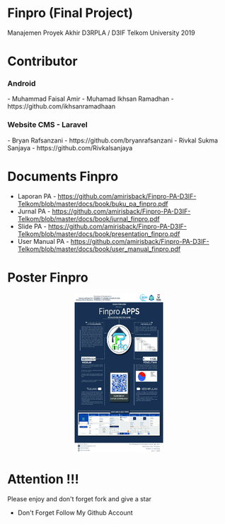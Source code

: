 # Finpro (Final Project)
Manajemen Proyek Akhir D3RPLA / D3IF Telkom University 2019

# Contributor
<h3>Android</h3>
- Muhammad Faisal Amir
- Muhamad Ikhsan Ramadhan - https://github.com/ikhsanramadhaan

<h3>Website CMS - Laravel</h3>
- Bryan Rafsanzani - https://github.com/bryanrafsanzani
- Rivkal Sukma Sanjaya - https://github.com/Rivkalsanjaya

# Documents Finpro
- Laporan PA - https://github.com/amirisback/Finpro-PA-D3IF-Telkom/blob/master/docs/book/buku_pa_finpro.pdf
- Jurnal PA - https://github.com/amirisback/Finpro-PA-D3IF-Telkom/blob/master/docs/book/jurnal_finpro.pdf
- Slide PA - https://github.com/amirisback/Finpro-PA-D3IF-Telkom/blob/master/docs/book/presentation_finpro.pdf
- User Manual PA - https://github.com/amirisback/Finpro-PA-D3IF-Telkom/blob/master/docs/book/user_manual_finpro.pdf

# Poster Finpro 
<p align="center"><img width="200px" height="360px" src="docs/poster_finpro.jpg"></p>

# Attention !!!
Please enjoy and don't forget fork and give a star
- Don't Forget Follow My Github Account